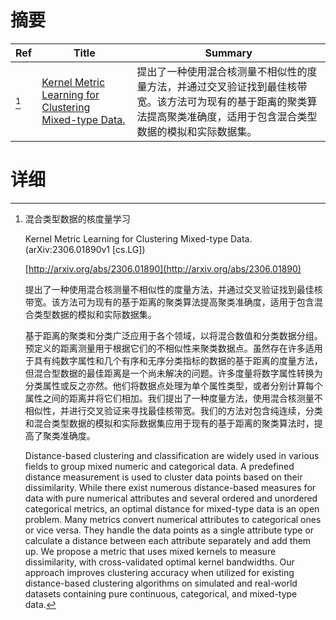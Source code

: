 # 摘要

| Ref | Title | Summary |
| --- | --- | --- |
| [^1] | [Kernel Metric Learning for Clustering Mixed-type Data.](http://arxiv.org/abs/2306.01890) | 提出了一种使用混合核测量不相似性的度量方法，并通过交叉验证找到最佳核带宽。该方法可为现有的基于距离的聚类算法提高聚类准确度，适用于包含混合类型数据的模拟和实际数据集。 |

# 详细

[^1]: 混合类型数据的核度量学习

    Kernel Metric Learning for Clustering Mixed-type Data. (arXiv:2306.01890v1 [cs.LG])

    [http://arxiv.org/abs/2306.01890](http://arxiv.org/abs/2306.01890)

    提出了一种使用混合核测量不相似性的度量方法，并通过交叉验证找到最佳核带宽。该方法可为现有的基于距离的聚类算法提高聚类准确度，适用于包含混合类型数据的模拟和实际数据集。

    

    基于距离的聚类和分类广泛应用于各个领域，以将混合数值和分类数据分组。预定义的距离测量用于根据它们的不相似性来聚类数据点。虽然存在许多适用于具有纯数字属性和几个有序和无序分类指标的数据的基于距离的度量方法，但混合型数据的最佳距离是一个尚未解决的问题。许多度量将数字属性转换为分类属性或反之亦然。他们将数据点处理为单个属性类型，或者分别计算每个属性之间的距离并将它们相加。我们提出了一种度量方法，使用混合核测量不相似性，并进行交叉验证来寻找最佳核带宽。我们的方法对包含纯连续，分类和混合类型数据的模拟和实际数据集应用于现有的基于距离的聚类算法时，提高了聚类准确度。

    Distance-based clustering and classification are widely used in various fields to group mixed numeric and categorical data. A predefined distance measurement is used to cluster data points based on their dissimilarity. While there exist numerous distance-based measures for data with pure numerical attributes and several ordered and unordered categorical metrics, an optimal distance for mixed-type data is an open problem. Many metrics convert numerical attributes to categorical ones or vice versa. They handle the data points as a single attribute type or calculate a distance between each attribute separately and add them up. We propose a metric that uses mixed kernels to measure dissimilarity, with cross-validated optimal kernel bandwidths. Our approach improves clustering accuracy when utilized for existing distance-based clustering algorithms on simulated and real-world datasets containing pure continuous, categorical, and mixed-type data.
    

